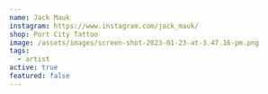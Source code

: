 ```yaml
---
name: Jack Mauk
instagram: https://www.instagram.com/jack_mauk/
shop: Port City Tattoo
image: /assets/images/screen-shot-2023-01-23-at-3.47.16-pm.png
tags:
  - artist
active: true
featured: false
---
```

